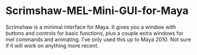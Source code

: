 # Scrimshaw-MEL-Mini-GUI-for-Maya
Scrimshaw is a minimal interface for Maya. It gives you a window with buttons and controls for basic functions, plus a couple extra windows for mel commands and animating. I've only used this up to Maya 2010. Not sure if it will work on anything more recent.
